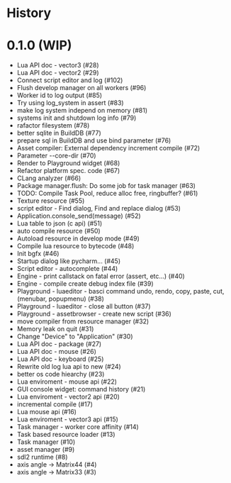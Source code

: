 # History

# 0.1.0 (WIP)
  - Lua API doc - vector3 (#28)
  - Lua API doc - vector2 (#29)
  - Connect script editor and log  (#102)
  - Flush develop manager on all workers (#96)
  - Worker id to log output (#85)
  - Try using log_system in assert (#83)
  - make log system independ on memory (#81)
  - systems init and shutdown log info (#79)
  - rafactor filesystem (#78)
  - better sqlite in BuildDB (#77)
  - prepare sql in BuildDB and use bind parameter (#76)
  - Asset compiler: External dependency increment compile (#72)
  - Parameter --core-dir  (#70)
  - Render to Playground widget (#68)
  - Refactor platform spec. code (#67)
  - CLang analyzer (#66)
  - Package manager.flush: Do some job for task manager (#63)
  - TODO: Compile Task Pool, reduce alloc free, ringbuffer? (#61)
  - Texture resource (#55)
  - script editor - Find dialog, Find and replace dialog (#53)
  - Application.console_send(message)  (#52)
  - Lua table to json (c api) (#51)
  - auto compile resource (#50)
  - Autoload resource in develop mode (#49)
  - Compile lua resource to bytecode (#48)
  - Init bgfx (#46)
  - Startup dialog like pycharm...  (#45)
  - Script editor - autocomplete (#44)
  - Engine - print callstack on fatal error (assert, etc...) (#40)
  - Engine - compile create debug index file (#39)
  - Playground - luaeditor - basci command undo, rendo, copy, paste, cut, (menubar, popupmenu) (#38)
  - Playground - luaeditor - close all button (#37)
  - Playground - assetbrowser - create new script (#36)
  - move compiler from resource manager (#32)
  - Memory leak on quit (#31)
  - Change "Device" to "Application" (#30)
  - Lua API doc - package (#27)
  - Lua API doc - mouse (#26)
  - Lua API doc - keyboard  (#25)
  - Rewrite old log lua api to new (#24)
  - better os code hiearchy (#23)
  - Lua enviroment - mouse api (#22)
  - GUI console widget: command history (#21)
  - Lua enviroment - vector2 api (#20)
  - incremental compile (#17)
  - Lua mouse api (#16)
  - Lua enviroment - vector3 api (#15)
  - Task manager - worker core affinity (#14)
  - Task based resource loader (#13)
  - Task manager (#10)
  - asset manager (#9)
  - sdl2 runtime (#8)
  - axis angle -> Matrix44 (#4)
  - axis angle -> Matrix33 (#3)